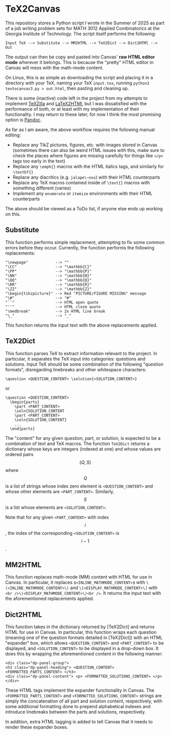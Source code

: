 # TeX2Canvas
This repository stores a Python script I wrote in the Summer of 2025 as part of a job writing problem sets for MATH 3012 Applied Combinatorics at the Georgia Institute of Technology. The script itself performs the following:
```
Input TeX --> Substitute --> MM2HTML --> TeX2Dict --> Dict2HTMl --> Out
```
The output can then be copy and pasted into Canvas' __raw HTML editor mode__ wherever it belongs. This is because the "pretty" HTML editor in Canvas will mess with the math-mode content.

On Linux, this is as simple as downloading the script and placing it in a directory with your TeX, naming your TeX `input.tex`, running `python3 textocanvas3.py > out.html`, then pasting and cleaning up.

There is some (inactive) code left in the project from my attempts to implement [TeXZilla](https://fred-wang.github.io/TeXZilla/) and [LaTeX2HTMl](https://www.latex2html.org/), but I was dissatisfied with the performance of both, or at least with my implementation of their functionality. I may return to these later, for now I think the most promising option is [Pandoc](https://pandoc.org/).

As far as I am aware, the above workflow requires the following manual editing:
* Replace any TikZ pictures, figures, etc. with images stored in Canvas (sometimes there can also be weird HTML issues with this, make sure to check the places where figures are missing carefully for things like `</p>` tags too early in the text)
* Replace any `\emph{}` macros with the HTML italics tags, and similarly for `\textbf{}`
* Replace any diacritics (e.g. `jalape\~nos`) with their HTML counterparts
* Replace any TeX macros contained inside of `\text{}` macros with something different (varies)
* Implement any `enumerate` or `itemize` environments with their HTML counterparts

The above should be viewed as a ToDo list, if anyone else ends up working on this.

## Substitute
This function performs simple replacement, attempting to fix some common errors before they occur. Currently, the function performs the following replacements:
```
"\newpage"            --> ""
"\CC"                 --> "\mathbb{C}"
"\PP"                 --> "\mathbb{P}"
"\NN"                 --> "\mathbb{N}"
"\QQ"                 --> "\mathbb{Q}"
"\RR"                 --> "\mathbb{R}"
"\ZZ"                 --> "\mathbb{Z}"
"\begin{tikzpicture}" --> Red "PICTURE/FIGURE MISSING" message
"\#"                  --> "#"
"``"                  --> HTML open quote
"''"                  --> HTML close quote
"\medbreak"           --> 2x HTML line break
"\_"                  --> "_"
```
This function returns the input text with the above replacements applied.

## TeX2Dict
This function parses TeX to extract information relevant to the project. In particular, it separates the TeX input into categories: questions and solutions. Input TeX should be some combination of the following "question formats", disregarding linebreaks and other whitespace characters:
```
\question <QUESTION_CONTENT> \solution{<SOLUTION_CONTENT>}
````
or
```
\question <QUESTION_CONTENT>
  \begin{parts}
    \part <PART_CONTENT>
    \soln{SOLUTION_CONTENT
    \part <PART_CONTENT>
    \soln{SOLUTION_CONTENT}
    ...
  \end{parts}
```
The "content" for any given question, part, or solution, is expected to be a combination of text and TeX macros. The function `TeX2Dict` returns a dictionary whose keys are integers (indexed at one) and whose values are ordered pairs $$(Q, S)$$ where $$Q$$ is a list of strings whose index zero element is `<QUESTION_CONTENT>` and whose other elements are `<PART_CONTENT>`. Similarly, $$S$$ is a list whose elements are `<SOLUTION_CONTENT>`.

Note that for any given `<PART_CONTENT>` with index $$i$$, the index of the corresponding `<SOLUTION_CONTENT>` is $$i-1$$.

## MM2HTML
This function replaces math-mode (MM) content with HTML for use in Canvas. In particular, it replaces `$<INLINE_MATHMODE_CONTENT>$` with `\(<INLINE_MATHMODE_CONTENT>\)` and `\[<DISPLAY_MATHMODE_CONTENT>\]` with `<br />\(<DISPLAY_MATHMODE_CONTENT>\)<br />`. It returns the input text with the aforementioned replacements applied.

## Dict2HTML
This function takes in the dictionary returned by [TeX2Dict] and returns HTML for use in Canvas. In particular, this function wraps each question (meaning one of the question formats detailed in [TeX2Dict]) with an HTML "expander" box, which allows `<QUESTION_CONTENT>` and `<PART_CONTENT>` to be displayed, and `<SOLUTION_CONTENT>` to be displayed in a drop-down box. It does this by wrapping the aforementioned content in the following manner:
```
<div class="dp-panel-group">
<h3 class="dp-panel-heading"> <QUESTION_CONTENT> <FORMATTED_PARTS_CONTENT> </h3>
<div class="dp-panel-content"> <p> <FORMATTED_SOLUTIONS_CONTENT> </p>
</div>
```
These HTML tags implement the expander functionality in Canvas. The `<FORMATTED_PARTS_CONTENT>` and `<FORMATTED_SOLUTIONS_CONTENT>` strings are simply the concatenation of all part and solution content, respectively, with some additional formatting done to prepend alphabetical indexes and introduce linebreaks between the parts and solutions, respectively.

In addition, extra HTML tagging is added to tell Canvas that it needs to render these expander boxes.
